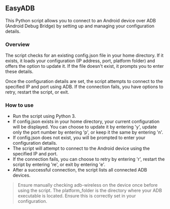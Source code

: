 ## EasyADB
This Python script allows you to connect to an Android device over ADB (Android Debug Bridge) by setting up and managing your configuration details.

### Overview
The script checks for an existing config.json file in your home directory. If it exists, it loads your configuration (IP address, port, platform folder) and offers the option to update it. If the file doesn't exist, it prompts you to enter these details.

Once the configuration details are set, the script attempts to connect to the specified IP and port using ADB. If the connection fails, you have options to retry, restart the script, or exit.

### How to use
* Run the script using Python 3.
* If config.json exists in your home directory, your current configuration will be displayed. You can choose to update it by entering 'y', update only the port number by entering 'p', or keep it the same by entering 'n'.
* If config.json does not exist, you will be prompted to enter your configuration details.
* The script will attempt to connect to the Android device using the specified IP and port.
* If the connection fails, you can choose to retry by entering 'r', restart the script by entering 're', or exit by entering 'e'.
* After a successful connection, the script lists all connected ADB devices.

> Ensure manually checking adb-wireless on the device once before using the script.
> The platform_folder is the directory where your ADB executable is located. Ensure this is correctly set in your configuration.
